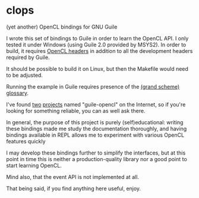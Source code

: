 # clops
(yet another) OpenCL bindings for GNU Guile

I wrote this set of bindings to Guile in order to learn the OpenCL API.
I only tested it under Windows (using Guile 2.0 provided by MSYS2).
In order to build, it requires [OpenCL headers](https://github.com/KhronosGroup/OpenCL-Headers)
in addition to all the development headers required by Guile.

It should be possible to build it on Linux, but then the Makefile would need to be adjusted.

Running the example in Guile requires presence of the [(grand scheme) glossary](https://github.com/plande/grand-scheme).

I've found [two](https://github.com/te42kyfo/hesp/tree/master/guile-opencl) 
[projects](https://github.com/v01dXYZ/gocl) named "guile-opencl" on the Internet,
so if you're looking for something reliable, you can as well ask there.

In general, the purpose of this project is purely (self)educational: writing
these bindings made me study the documentation thoroughly, and having bindings
available in REPL allows me to experiment with various OpenCL features quickly


I may develop these bindings further to simplify the interfaces,
but at this point in time this is neither a production-quality
library nor a good point to start learning OpenCL.

Mind also, that the event API is not implemented at all.

That being said, if you find anything here useful, enjoy.
